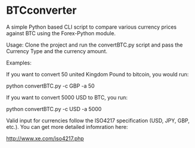 # BTCconverter
A simple Python based CLI script to compare various currency prices against BTC using the Forex-Python module.

Usage:
Clone the project and run the convertBTC.py script and pass the Currency Type and the currency amount.

Examples:

If you want to convert 50 united Kingdom Pound to bitcoin, you would run:

python convertBTC.py -c GBP -a 50

If you want to convert 5000 USD to BTC, you run:

python convertBTC.py -c USD -a 5000

Valid input for currencies follow the ISO4217 specification (USD, JPY, GBP, etc.). You can get more detailed infomration here:

http://www.xe.com/iso4217.php
